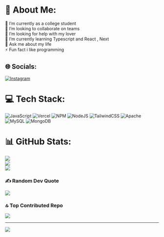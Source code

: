 # 💫 About Me:
🔭 I’m currently as a college student<br>👯 I’m looking to collaborate on teams<br>🤝 I’m looking for help with my lover<br>🌱 I’m currently learning Typescript and React , Next<br>💬 Ask me about my life <br>⚡ Fun fact i like programming<br>


## 🌐 Socials:
[![Instagram](https://img.shields.io/badge/Instagram-%23E4405F.svg?logo=Instagram&logoColor=white)](https://instagram.com/itzhzlnust) 

# 💻 Tech Stack:
![JavaScript](https://img.shields.io/badge/javascript-%23323330.svg?style=for-the-badge&logo=javascript&logoColor=%23F7DF1E) ![Vercel](https://img.shields.io/badge/vercel-%23000000.svg?style=for-the-badge&logo=vercel&logoColor=white) ![NPM](https://img.shields.io/badge/NPM-%23CB3837.svg?style=for-the-badge&logo=npm&logoColor=white) ![NodeJS](https://img.shields.io/badge/node.js-6DA55F?style=for-the-badge&logo=node.js&logoColor=white) ![TailwindCSS](https://img.shields.io/badge/tailwindcss-%2338B2AC.svg?style=for-the-badge&logo=tailwind-css&logoColor=white) ![Apache](https://img.shields.io/badge/apache-%23D42029.svg?style=for-the-badge&logo=apache&logoColor=white) ![MySQL](https://img.shields.io/badge/mysql-4479A1.svg?style=for-the-badge&logo=mysql&logoColor=white) ![MongoDB](https://img.shields.io/badge/MongoDB-%234ea94b.svg?style=for-the-badge&logo=mongodb&logoColor=white)
# 📊 GitHub Stats:
![](https://github-readme-stats.vercel.app/api?username=itshzlnust&theme=one_dark_pro&hide_border=true&include_all_commits=true&count_private=false)<br/>
![](https://github-readme-streak-stats.herokuapp.com/?user=itshzlnust&theme=one_dark_pro&hide_border=true)<br/>
![](https://github-readme-stats.vercel.app/api/top-langs/?username=itshzlnust&theme=one_dark_pro&hide_border=true&include_all_commits=true&count_private=false&layout=compact)

### ✍️ Random Dev Quote
![](https://quotes-github-readme.vercel.app/api?type=horizontal&theme=radical)

### 🔝 Top Contributed Repo
![](https://github-contributor-stats.vercel.app/api?username=itshzlnust&limit=5&theme=one_dark_pro&combine_all_yearly_contributions=true)

---
[![](https://visitcount.itsvg.in/api?id=itshzlnust&icon=0&color=0)](https://visitcount.itsvg.in)

<!-- Proudly created with GPRM ( https://gprm.itsvg.in ) -->
